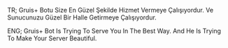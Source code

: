 TR;
Gruis+ Botu Size En Güzel Şekilde Hizmet Vermeye Çalışıyordur. Ve Sunucunuzu Güzel Bir Halle Getirmeye Çalışıyordur.

ENG;
Gruis+ Bot Is Trying To Serve You In The Best Way. And He Is Trying To Make Your Server Beautiful.
